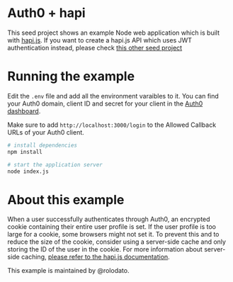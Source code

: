 # Auth0 + hapi

This seed project shows an example Node web application which is built with [hapi.js](http://hapijs.com/).
If you want to create a hapi.js API which uses JWT authentication instead, please check [this other seed project](https://github.com/auth0/node-auth0/tree/master/examples/nodejs-api)

# Running the example

Edit the `.env` file and add all the environment varaibles to it.
You can find your Auth0 domain, client ID and secret for your client in the [Auth0 dashboard](https://manage.auth0.com/#/applications).

Make sure to add `http://localhost:3000/login` to the Allowed Callback URLs of your Auth0 client.

```bash
# install dependencies
npm install

# start the application server
node index.js
```

# About this example

When a user successfully authenticates through Auth0, an encrypted cookie containing their entire user profile is set.
If the user profile is too large for a cookie, some browsers might not set it.
To prevent this and to reduce the size of the cookie, consider using a server-side cache and only storing the ID of the user in the cookie.
For more information about server-side caching, [please refer to the hapi.js documentation](http://hapijs.com/tutorials/caching#server-side-caching).

This example is maintained by @rolodato.
